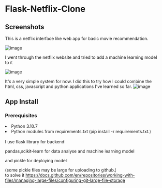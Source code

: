 ﻿# Flask-Netflix-Clone

<h2>Screenshots</h2>
This is a netflix interface like web app for basic movie recommendation.

![image](https://github.com/zaforcan/Flask-ML-Netflix-Clone/assets/104571337/1a319a7b-d7f8-4806-a592-db6b63579bd4)

I went through the netflix website and tried to add a machine learning model to it

![image](https://github.com/zaforcan/Flask-ML-Netflix-Clone/assets/104571337/540cf17c-520f-4c0a-b604-c2c7265d883c)

It's a very simple system for now. I did this to try how I could combine the html, css, javascript and python applications I've learned so far.
![image](https://github.com/zaforcan/Flask-ML-Netflix-Clone/assets/104571337/2d4c7330-8917-4a78-9c1f-8e9b05c22627)


<h2>App Install</h2>

<h3>Prerequisites</h3>
<li>Python 3.10.7</li>
<li>Python modules from requirements.txt  (pip install -r requirements.txt.)</li>

<br>
I use flask library for backend
<p>pandas,scikit-learn for data analyse and machine learning model </p>
and pickle for deploying model 

(some pickle files may be large for uploading to github.) 
<br>
to solve it 
https://docs.github.com/en/repositories/working-with-files/managing-large-files/configuring-git-large-file-storage









